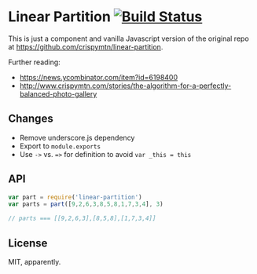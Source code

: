 # Linear Partition [![Build Status](https://travis-ci.org/jonathanong/linear-partition.png)](https://travis-ci.org/jonathanong/linear-partition)

This is just a component and vanilla Javascript version of the original repo at https://github.com/crispymtn/linear-partition.

Further reading:

- https://news.ycombinator.com/item?id=6198400
- http://www.crispymtn.com/stories/the-algorithm-for-a-perfectly-balanced-photo-gallery

## Changes

- Remove underscore.js dependency
- Export to `module.exports`
- Use `->` vs. `=>` for definition to avoid `var _this = this`

## API

```js
var part = require('linear-partition')
var parts = part([9,2,6,3,8,5,8,1,7,3,4], 3)

// parts === [[9,2,6,3],[8,5,8],[1,7,3,4]]
```

## License

MIT, apparently.